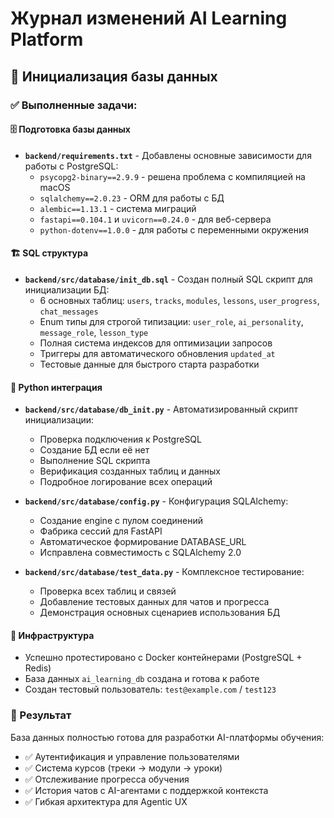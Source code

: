 # Журнал изменений AI Learning Platform

## 📅 Инициализация базы данных

### ✅ Выполненные задачи:

#### 🗄️ Подготовка базы данных
- **`backend/requirements.txt`** - Добавлены основные зависимости для работы с PostgreSQL:
  - `psycopg2-binary==2.9.9` - решена проблема с компиляцией на macOS
  - `sqlalchemy==2.0.23` - ORM для работы с БД
  - `alembic==1.13.1` - система миграций
  - `fastapi==0.104.1` и `uvicorn==0.24.0` - для веб-сервера
  - `python-dotenv==1.0.0` - для работы с переменными окружения

#### 🏗️ SQL структура
- **`backend/src/database/init_db.sql`** - Создан полный SQL скрипт для инициализации БД:
  - 6 основных таблиц: `users`, `tracks`, `modules`, `lessons`, `user_progress`, `chat_messages`
  - Enum типы для строгой типизации: `user_role`, `ai_personality`, `message_role`, `lesson_type`
  - Полная система индексов для оптимизации запросов
  - Триггеры для автоматического обновления `updated_at`
  - Тестовые данные для быстрого старта разработки

#### 🐍 Python интеграция
- **`backend/src/database/db_init.py`** - Автоматизированный скрипт инициализации:
  - Проверка подключения к PostgreSQL
  - Создание БД если её нет
  - Выполнение SQL скрипта
  - Верификация созданных таблиц и данных
  - Подробное логирование всех операций

- **`backend/src/database/config.py`** - Конфигурация SQLAlchemy:
  - Создание engine с пулом соединений
  - Фабрика сессий для FastAPI
  - Автоматическое формирование DATABASE_URL
  - Исправлена совместимость с SQLAlchemy 2.0

- **`backend/src/database/test_data.py`** - Комплексное тестирование:
  - Проверка всех таблиц и связей
  - Добавление тестовых данных для чатов и прогресса
  - Демонстрация основных сценариев использования БД

#### 🔧 Инфраструктура
- Успешно протестировано с Docker контейнерами (PostgreSQL + Redis)
- База данных `ai_learning_db` создана и готова к работе
- Создан тестовый пользователь: `test@example.com` / `test123`

### 🎯 Результат
База данных полностью готова для разработки AI-платформы обучения:
- ✅ Аутентификация и управление пользователями
- ✅ Система курсов (треки → модули → уроки)  
- ✅ Отслеживание прогресса обучения
- ✅ История чатов с AI-агентами с поддержкой контекста
- ✅ Гибкая архитектура для Agentic UX

